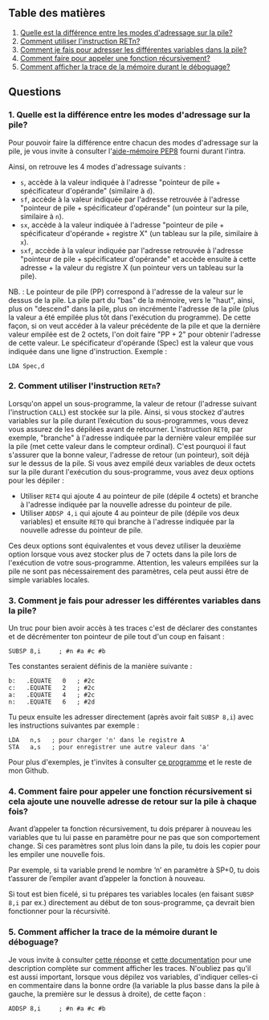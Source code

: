 ## Table des matières

1. [Quelle est la différence entre les modes d'adressage sur la pile?](#1)
2. [Comment utiliser l'instruction RETn?](#2)
3. [Comment je fais pour adresser les différentes variables dans la pile?](#3)
4. [Comment faire pour appeler une fonction récursivement?](#4)
5. [Comment afficher la trace de la mémoire durant le déboguage?](#5)

## Questions

### 1. Quelle est la différence entre les modes d'adressage sur la pile? <a name="1"></a>

Pour pouvoir faire la différence entre chacun des modes d'adressage sur la pile, je vous invite à consulter l'[aide-mémoire PEP8](http://info.uqam.ca/~privat/INF2170/aide-pep8.pdf) fourni durant l'intra.

Ainsi, on retrouve les 4 modes d'adressage suivants :

- `s`, accède à la valeur indiquée à l'adresse "pointeur de pile + spécificateur d'opérande" (similaire à `d`).
- `sf`, accède à la valeur indiquée par l'adresse retrouvée à l'adresse "pointeur de pile + spécificateur d'opérande" (un pointeur sur la pile, similaire à `n`).
- `sx`, accède à la valeur indiquée à l'adresse "pointeur de pile + spécificateur d'opérande + registre X" (un tableau sur la pile, similaire à `x`).
- `sxf`, accède à la valeur indiquée par l'adresse retrouvée à l'adresse "pointeur de pile + spécificateur d'opérande" et accède ensuite à cette adresse + la valeur du registre X (un pointeur vers un tableau sur la pile).

NB. : Le pointeur de pile (PP) correspond à l'adresse de la valeur sur le dessus de la pile. La pile part du "bas" de la mémoire, vers le "haut", ainsi, plus on "descend" dans la pile, plus on incrémente l'adresse de la pile (plus la valeur a été empilée plus tôt dans l'exécution du programme). De cette façon, si on veut accéder à la valeur précédente de la pile et que la dernière valeur empilée est de 2 octets, l'on doit faire "PP + 2" pour obtenir l'adresse de cette valeur.
Le spécificateur d'opérande (Spec) est la valeur que vous indiquée dans une ligne d'instruction. Exemple : 

```pep8
LDA Spec,d
```

### 2. Comment utiliser l'instruction `RETn`? <a name="2"></a>

Lorsqu'on appel un sous-programme, la valeur de retour (l'adresse suivant l'instruction `CALL`) est stockée sur la pile. Ainsi, si vous stockez d'autres variables sur la pile durant l’exécution du sous-programmes, vous devez vous assurez de les dépilées avant de retourner. L'instruction `RET0`, par exemple, "branche" à l'adresse indiquée par la dernière valeur empilée sur la pile (met cette valeur dans le compteur ordinal). C'est pourquoi il faut s'assurer que la bonne valeur, l'adresse de retour (un pointeur), soit déjà sur le dessus de la pile. Si vous avez empilé deux variables de deux octets sur la pile durant l'exécution du sous-programme, vous avez deux options pour les dépiler :
- Utiliser `RET4` qui ajoute 4 au pointeur de pile (dépile 4 octets) et branche à l'adresse indiquée par la nouvelle adresse du pointeur de pile.
- Utiliser `ADDSP 4,i` qui ajoute 4 au pointeur de pile (dépile vos deux variables) et ensuite `RET0` qui branche à l'adresse indiquée par la nouvelle adresse du pointeur de pile.

Ces deux options sont équivalentes et vous devez utiliser la deuxième option lorsque vous avez stocker plus de 7 octets dans la pile lors de l'exécution de votre sous-programme. Attention, les valeurs empilées sur la pile ne sont pas nécessairement des paramètres, cela peut aussi être de simple variables locales.

### 3. Comment je fais pour adresser les différentes variables dans la pile? <a name="3"></a>

Un truc pour bien avoir accès à tes traces c'est de déclarer des constantes et de décrémenter ton pointeur de pile tout d'un coup en faisant :

```pep8
SUBSP 8,i     ; #n #a #c #b
```

Tes constantes seraient définis de la manière suivante :
```pep8
b:   .EQUATE   0   ; #2c
c:   .EQUATE   2   ; #2c
a:   .EQUATE   4   ; #2c
n:   .EQUATE   6   ; #2d
```

Tu peux ensuite les adresser directement (après avoir fait `SUBSP 8,i`) avec les instructions suivantes par exemple :
```pep8
LDA   n,s   ; pour charger 'n' dans le registre A
STA   a,s   ; pour enregistrer une autre valeur dans 'a'
```

Pour plus d'exemples, je t'invites à consulter [ce programme](labo12/ex1.pep) et le reste de mon Github.

### 4. Comment faire pour appeler une fonction récursivement si cela ajoute une nouvelle adresse de retour sur la pile à chaque fois? <a name="4"></a>


Avant d’appeler ta fonction récursivement, tu dois préparer à nouveau les variables que tu lui passe en paramètre pour ne pas que son comportement change. Si ces paramètres sont plus loin dans la pile, tu dois les copier pour les empiler une nouvelle fois.

Par exemple, si ta variable prend le nombre ‘n’ en paramètre à SP+0, tu dois t’assurer de l’empiler avant d’appeler la fonction à nouveau.

Si tout est bien ficelé, si tu prépares tes variables locales (en faisant `SUBSP 8,i` par ex.) directement au début de ton sous-programme, ça devrait bien fonctionner pour la récursivité.

### 5. Comment afficher la trace de la mémoire durant le déboguage? <a name="5"></a>

Je vous invite à consulter [cette réponse](#3) et [cette documentation](labo3/Pep81Paper.pdf) pour une description complète sur comment afficher les traces. N'oubliez pas  qu'il est aussi important, lorsque vous dépilez vos variables, d'indiquer celles-ci en commentaire dans la bonne ordre (la variable la plus basse dans la pile à gauche, la première sur le dessus à droite), de cette façon :

```pep8
ADDSP 8,i     ; #n #a #c #b
```
